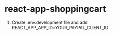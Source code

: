 # react-app-shoppingcart

1. Create .env.development file and add REACT_APP_APP_ID=YOUR_PAYPAL_CLIENT_ID
